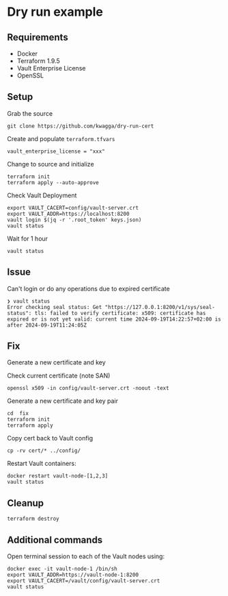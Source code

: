 # Dry run example

## Requirements

* Docker 
* Terraform 1.9.5
* Vault Enterprise License
* OpenSSL

## Setup

Grab the source
```
git clone https://github.com/kwagga/dry-run-cert
```

Create and populate `terraform.tfvars`
```
vault_enterprise_license = "xxx"
```

Change to source and initialize
```
terraform init
terraform apply --auto-approve
```

Check Vault Deployment
```
export VAULT_CACERT=config/vault-server.crt
export VAULT_ADDR=https://localhost:8200
vault login $(jq -r '.root_token' keys.json)
vault status
```

Wait for 1 hour
```
vault status
```

## Issue
Can't login or do any operations due to expired certificate
```
❯ vault status
Error checking seal status: Get "https://127.0.0.1:8200/v1/sys/seal-status": tls: failed to verify certificate: x509: certificate has expired or is not yet valid: current time 2024-09-19T14:22:57+02:00 is after 2024-09-19T11:24:05Z
```

## Fix
Generate a new certificate and key

Check current certificate (note SAN)
```
openssl x509 -in config/vault-server.crt -noout -text
```

Generate a new certificate and key pair
```
cd  fix
terraform init
terraform apply
```

Copy cert back to Vault config
```
cp -rv cert/* ../config/
```

Restart Vault containers:

```
docker restart vault-node-[1,2,3]
vault status
```

## Cleanup

```
terraform destroy
```

## Additional commands

Open terminal session to each of the Vault nodes using:

```
docker exec -it vault-node-1 /bin/sh
export VAULT_ADDR=https://vault-node-1:8200
export VAULT_CACERT=/vault/config/vault-server.crt
vault status
```

